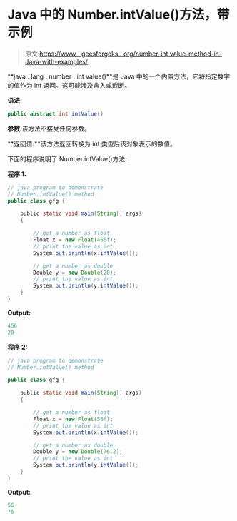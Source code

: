 # Java 中的 Number.intValue()方法，带示例

> 原文:[https://www . geesforgeks . org/number-int value-method-in-Java-with-examples/](https://www.geeksforgeeks.org/number-intvalue-method-in-java-with-examples/)

**java . lang . number . int value()**是 Java 中的一个内置方法，它将指定数字的值作为 int 返回。这可能涉及舍入或截断。

**语法:**

```java
public abstract int intValue()

```

**参数**:该方法不接受任何参数。

**返回值:**该方法返回转换为 int 类型后该对象表示的数值。

下面的程序说明了 Number.intValue()方法:

**程序 1:**

```java
// java program to demonstrate
// Number.intValue() method
public class gfg {

    public static void main(String[] args)
    {

        // get a number as float
        Float x = new Float(456f);
        // print the value as int
        System.out.println(x.intValue());

        // get a number as double
        Double y = new Double(20);
        // print the value as int
        System.out.println(y.intValue());
    }
}
```

**Output:**

```java
456
20

```

**程序 2:**

```java
// java program to demonstrate
// Number.intValue() method

public class gfg {

    public static void main(String[] args)
    {

        // get a number as float
        Float x = new Float(56f);
        // print the value as int
        System.out.println(x.intValue());

        // get a number as double
        Double y = new Double(76.2);
        // print the value as int
        System.out.println(y.intValue());
    }
}
```

**Output:**

```java
56
76

```